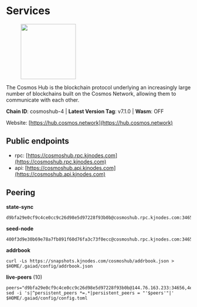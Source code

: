 # Services

<figure><img src="https://raw.githubusercontent.com/kj89/testnet_manuals/main/pingpub/logos/cosmoshub.png" width="150" alt=""><figcaption></figcaption></figure>

The Cosmos Hub is the blockchain protocol underlying an  increasingly large number of blockchains built on the  Cosmos Network, allowing them to communicate with each other.

**Chain ID**: cosmoshub-4 | **Latest Version Tag**: v7.1.0 | **Wasm**: OFF

Website: [https://hub.cosmos.network](https://hub.cosmos.network)


## Public endpoints

* rpc: [https://cosmoshub.rpc.kjnodes.com](https://cosmoshub.rpc.kjnodes.com)
* api: [https://cosmoshub.api.kjnodes.com](https://cosmoshub.api.kjnodes.com)

## Peering

**state-sync**

```
d9bfa29e0cf9c4ce0cc9c26d98e5d97228f93b0b@cosmoshub.rpc.kjnodes.com:34656
```

**seed-node**

```
400f3d9e30b69e78a7fb891f60d76fa3c73f0ecc@cosmoshub.rpc.kjnodes.com:34659
```

**addrbook**
```
curl -Ls https://snapshots.kjnodes.com/cosmoshub/addrbook.json > $HOME/.gaiad/config/addrbook.json
```

**live-peers** (10)
```
peers="d9bfa29e0cf9c4ce0cc9c26d98e5d97228f93b0b@144.76.163.233:34656,4ed63a4748d04d1e0adfcdd240ab8ff43fbf41d3@89.149.218.202:26656,25d3ec5a00235fe95d7a87bab54f03b6ac1962ba@34.78.95.235:26656,37dfe1ec33e9f88f378a61a32462d57d2baa5e74@65.108.99.140:26656,a35cc47b1025162b82b2220fb7dd20a438866742@157.90.93.245:26656,aea820ece7c45c0a8b5dababc9ea813f7eb62638@93.186.201.125:26656,53b3651680ec3482d736808cbb3035940107f8ab@185.146.148.119:26656,a09ed43e09f773e39855dc5d8b6a220eff4cb947@204.16.241.207:26656,97e4468ac589eac505a800411c635b14511a61bb@23.88.18.49:26656,ed53d253068e44a1233798a08d82f7ac4897c5f3@54.251.217.58:26656"
sed -i 's|^persistent_peers *=.*|persistent_peers = "'$peers'"|' $HOME/.gaiad/config/config.toml
```
